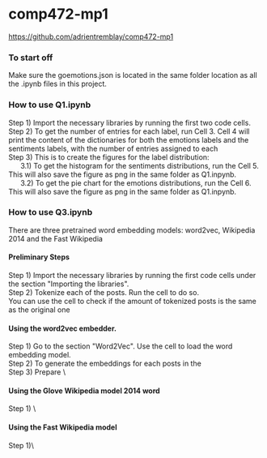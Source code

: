 # comp472-mp1

https://github.com/adrientremblay/comp472-mp1

### To start off
Make sure the goemotions.json is located in the same folder location as all the .ipynb files in this project.

### How to use Q1.ipynb
Step 1) Import the necessary libraries by running the first two code cells.\
Step 2) To get the number of entries for each label, run Cell 3. Cell 4 will print the content of the 
        dictionaries for both the emotions labels and the sentiments labels, with the number of entries assigned to each\
Step 3) This is to create the figures for the label distribution:\
&nbsp;&nbsp;&nbsp;&nbsp;&nbsp;&nbsp;3.1) To get the histogram for the sentiments distributions, run the Cell 5. This will also save the figure as png in the same folder as Q1.inpynb.\
&nbsp;&nbsp;&nbsp;&nbsp;&nbsp;&nbsp;3.2) To get the pie chart for the emotions distributions, run the Cell 6. This will also save the figure as png in the same folder as Q1.inpynb.

### How to use Q3.ipynb
There are three pretrained word embedding models: word2vec, Wikipedia 2014 and the Fast Wikipedia 
#### Preliminary Steps
Step 1) Import the necessary libraries by running the first code cells under the section "Importing the libraries".\
Step 2) Tokenize each of the posts. Run the cell to do so.\
You can use the cell to check if the amount of tokenized posts is the same as the original one
#### Using the word2vec embedder.
Step 1) Go to the section "Word2Vec". Use the cell to load the word embedding model.\
Step 2) To generate the embeddings for each posts in the \
Step 3) Prepare \
#### Using the Glove Wikipedia model 2014 word 
Step 1) \

#### Using the Fast Wikipedia model
Step 1)\
